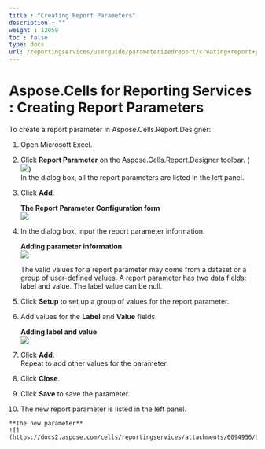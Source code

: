 ```yaml
---
title : "Creating Report Parameters" 
description : "" 
weight : 12059 
toc : false
type: docs
url: /reportingservices/userguide/parameterizedreport/creating+report+parameters/
---
```


# Aspose.Cells for Reporting Services : Creating Report Parameters


To create a report parameter in Aspose.Cells.Report.Designer:

1.  Open Microsoft Excel.
2.  Click **Report Parameter** on the Aspose.Cells.Report.Designer toolbar. (![](https://docs2.aspose.com/cells/reportingservices/attachments/6094956/6193508.png))  
    In the dialog box, all the report parameters are listed in the left panel.
3.  Click **Add**.  
      
    **The Report Parameter Configuration form**  
    ![](https://docs2.aspose.com/cells/reportingservices/attachments/6094956/6193507.png)  
      
    
4.  In the dialog box, input the report parameter information.  
      
    **Adding parameter information**  
    ![](https://docs2.aspose.com/cells/reportingservices/attachments/6094956/6193506.png)  
      
    The valid values for a report parameter may come from a dataset or a group of user-defined values. A report parameter has two data fields: label and value. The label value can be null.
5.  Click **Setup** to set up a group of values for the report parameter.
6.  Add values for the **Label** and **Value** fields.  
      
    **Adding label and value**  
    ![](https://docs2.aspose.com/cells/reportingservices/attachments/6094956/6193505.png)  
      
    
7.  Click **Add**.  
    Repeat to add other values for the parameter.
8.  Click **Close**.
9.  Click **Save** to save the parameter.  
      
    
10.  The new report parameter is listed in the left panel.  
      
    **The new parameter**  
    ![](https://docs2.aspose.com/cells/reportingservices/attachments/6094956/6193502.png)

